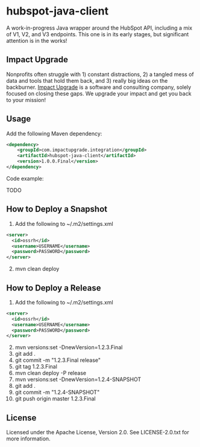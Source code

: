 # hubspot-java-client

A work-in-progress Java wrapper around the HubSpot API, including a mix of V1, V2, and V3 endpoints. This one is in its early stages, but significant attention is in the works!

## Impact Upgrade

Nonprofits often struggle with 1) constant distractions, 2) a tangled mess of data and tools that hold them back, and 3) really big ideas on the backburner. [Impact Upgrade](https://www.impactupgrade.com) is a software and consulting company, solely focused on closing these gaps. We upgrade your impact and get you back to your mission!

## Usage

Add the following Maven dependency:

```xml
<dependency>
    <groupId>com.impactupgrade.integration</groupId>
    <artifactId>hubspot-java-client</artifactId>
    <version>1.0.0.Final</version>
</dependency>
```

Code example:

TODO

## How to Deploy a Snapshot

1. Add the following to ~/.m2/settings.xml
```xml
<server>
  <id>ossrh</id>
  <username>USERNAME</username>
  <password>PASSWORD</password>
</server>
```
2. mvn clean deploy

## How to Deploy a Release

1. Add the following to ~/.m2/settings.xml
```xml
<server>
  <id>ossrh</id>
  <username>USERNAME</username>
  <password>PASSWORD</password>
</server>
```
2. mvn versions:set -DnewVersion=1.2.3.Final
3. git add .
4. git commit -m "1.2.3.Final release"
5. git tag 1.2.3.Final
6. mvn clean deploy -P release
7. mvn versions:set -DnewVersion=1.2.4-SNAPSHOT
8. git add .
9. git commit -m "1.2.4-SNAPSHOT"
10. git push origin master 1.2.3.Final

## License

Licensed under the Apache License, Version 2.0. See LICENSE-2.0.txt for more information.
